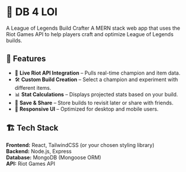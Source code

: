 # 🏹 DB 4 LOl
A League of Legends Build Crafter
A MERN stack web app that uses the Riot Games API to help players craft and optimize League of Legends builds.

## 🌟 Features
- 🔗 **Live Riot API Integration** – Pulls real-time champion and item data.
- 🛠 **Custom Build Creation** – Select a champion and experiment with different items.
- 📊 **Stat Calculations** – Displays projected stats based on your build.
- 💾 **Save & Share** – Store builds to revisit later or share with friends.
- 📱 **Responsive UI** – Optimized for desktop and mobile users.

## 🏗 Tech Stack
**Frontend:** React, TailwindCSS (or your chosen styling library)  
**Backend:** Node.js, Express  
**Database:** MongoDB (Mongoose ORM)  
**API:** Riot Games API 
